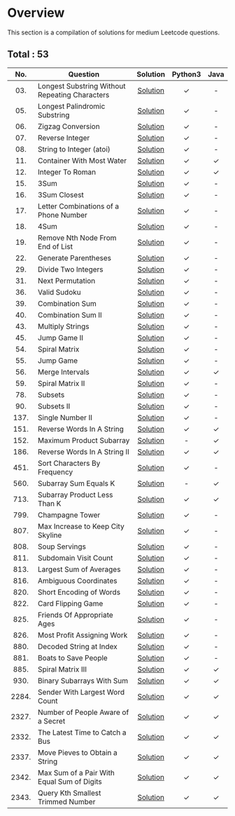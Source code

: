# Overview

This section is a compilation of solutions for medium Leetcode questions.


## Total : 53


| No. | Question | Solution | Python3 | Java |
|:---:|----------|:--------:|:-------:|:----:|
| 03. | Longest Substring Without Repeating Characters | [Solution](https://github.com/ezryn-zaharoff/leetcode-solutions/blob/master/medium/Q0003.md) | ✓ | - |
| 05. | Longest Palindromic Substring | [Solution](https://github.com/ezryn-zaharoff/leetcode-solutions/blob/master/medium/Q0005.md) | ✓ | - |
| 06. | Zigzag Conversion | [Solution](https://github.com/ezryn-zaharoff/leetcode-solutions/blob/master/medium/Q0006.md) | ✓ | - |
| 07. | Reverse Integer | [Solution](https://github.com/ezryn-zaharoff/leetcode-solutions/blob/master/medium/Q0007.md) | ✓ | - |
| 08. | String to Integer (atoi) | [Solution](https://github.com/ezryn-zaharoff/leetcode-solutions/blob/master/medium/Q0008.md) | ✓ | - |
| 11. | Container With Most Water | [Solution](https://github.com/ezryn-zaharoff/leetcode-solutions/blob/master/medium/Q0011.md) | ✓ | ✓ |
| 12. | Integer To Roman | [Solution](https://github.com/ezryn-zaharoff/leetcode-solutions/blob/master/medium/Q0012.md) | ✓ | ✓ |
| 15. | 3Sum | [Solution](https://github.com/ezryn-zaharoff/leetcode-solutions/blob/master/medium/Q0015.md) | ✓ | - |
| 16. | 3Sum Closest | [Solution](https://github.com/ezryn-zaharoff/leetcode-solutions/blob/master/medium/Q0016.md) | ✓ | - |
| 17. | Letter Combinations of a Phone Number | [Solution](https://github.com/ezryn-zaharoff/leetcode-solutions/blob/master/medium/Q0017.md) | ✓ | - |
| 18. | 4Sum | [Solution](https://github.com/ezryn-zaharoff/leetcode-solutions/blob/master/medium/Q0018.md) | ✓ | - |
| 19. | Remove Nth Node From End of List | [Solution](https://github.com/ezryn-zaharoff/leetcode-solutions/blob/master/medium/Q0019.md) | ✓ | - |
| 22. | Generate Parentheses | [Solution](https://github.com/ezryn-zaharoff/leetcode-solutions/blob/master/medium/Q0022.md) | ✓ | - |
| 29. | Divide Two Integers | [Solution](https://github.com/ezryn-zaharoff/leetcode-solutions/blob/master/medium/Q0029.md) | ✓ | - |
| 31. | Next Permutation | [Solution](https://github.com/ezryn-zaharoff/leetcode-solutions/blob/master/medium/Q0031.md) | ✓ | - |
| 36. | Valid Sudoku | [Solution](https://github.com/ezryn-zaharoff/leetcode-solutions/blob/master/medium/Q0036.md) | ✓ | - |
| 39. | Combination Sum | [Solution](https://github.com/ezryn-zaharoff/leetcode-solutions/blob/master/medium/Q0039.md) | ✓ | - |
| 40. | Combination Sum II | [Solution](https://github.com/ezryn-zaharoff/leetcode-solutions/blob/master/medium/Q0040.md) | ✓ | - |
| 43. | Multiply Strings | [Solution](https://github.com/ezryn-zaharoff/leetcode-solutions/blob/master/medium/Q0043.md) | ✓ | - |
| 45. | Jump Game II | [Solution](https://github.com/ezryn-zaharoff/leetcode-solutions/blob/master/medium/Q0045.md) | ✓ | - |
| 54. | Spiral Matrix | [Solution](https://github.com/ezryn-zaharoff/leetcode-solutions/blob/master/medium/Q0054.md) | ✓ | - |
| 55. | Jump Game | [Solution](https://github.com/ezryn-zaharoff/leetcode-solutions/blob/master/medium/Q0055.md) | ✓ | - |
| 56. | Merge Intervals | [Solution](https://github.com/ezryn-zaharoff/leetcode-solutions/blob/master/medium/Q0056.md) | ✓ | ✓ |
| 59. | Spiral Matrix II | [Solution](https://github.com/ezryn-zaharoff/leetcode-solutions/blob/master/medium/Q0059.md) | ✓ | - |
| 78. | Subsets | [Solution](https://github.com/ezryn-zaharoff/leetcode-solutions/blob/master/medium/Q0078.md) | ✓ | - |
| 90. | Subsets II | [Solution](https://github.com/ezryn-zaharoff/leetcode-solutions/blob/master/medium/Q0090.md) | ✓ | - |
| 137. | Single Number II | [Solution](https://github.com/ezryn-zaharoff/leetcode-solutions/blob/master/medium/Q0137.md) | ✓ | - |
| 151. | Reverse Words In A String | [Solution](https://github.com/ezryn-zaharoff/leetcode-solutions/blob/master/medium/Q0151.md) | ✓ | ✓ |
| 152. | Maximum Product Subarray | [Solution](https://github.com/ezryn-zaharoff/leetcode-solutions/blob/master/medium/Q0152.md) | - | ✓ |
| 186. | Reverse Words In A String II | [Solution](https://github.com/ezryn-zaharoff/leetcode-solutions/blob/master/medium/Q0186.md) | ✓ | ✓ |
| 451. | Sort Characters By Frequency | [Solution](https://github.com/ezryn-zaharoff/leetcode-solutions/blob/master/medium/Q0451.md) | ✓ | - |
| 560. | Subarray Sum Equals K | [Solution](https://github.com/ezryn-zaharoff/leetcode-solutions/blob/master/medium/Q0560.md) | - | ✓ |
| 713. | Subarray Product Less Than K | [Solution](https://github.com/ezryn-zaharoff/leetcode-solutions/blob/master/medium/Q0713.md) | ✓ | ✓ |
| 799. | Champagne Tower | [Solution](https://github.com/ezryn-zaharoff/leetcode-solutions/blob/master/medium/Q0799.md) | ✓ | - |
| 807. | Max Increase to Keep City Skyline | [Solution](https://github.com/ezryn-zaharoff/leetcode-solutions/blob/master/medium/Q0807.md) | ✓ | - |
| 808. | Soup Servings | [Solution](https://github.com/ezryn-zaharoff/leetcode-solutions/blob/master/medium/Q0808.md) | ✓ | - |
| 811. | Subdomain Visit Count | [Solution](https://github.com/ezryn-zaharoff/leetcode-solutions/blob/master/medium/Q0811.md) | ✓ | - |
| 813. | Largest Sum of Averages | [Solution](https://github.com/ezryn-zaharoff/leetcode-solutions/blob/master/medium/Q0813.md) | ✓ | - |
| 816. | Ambiguous Coordinates | [Solution](https://github.com/ezryn-zaharoff/leetcode-solutions/blob/master/medium/Q0816.md) | ✓ | - |
| 820. | Short Encoding of Words | [Solution](https://github.com/ezryn-zaharoff/leetcode-solutions/blob/master/medium/Q0820.md) | ✓ | - |
| 822. | Card Flipping Game | [Solution](https://github.com/ezryn-zaharoff/leetcode-solutions/blob/master/medium/Q0822.md) | ✓ | - |
| 825. | Friends Of Appropriate Ages | [Solution](https://github.com/ezryn-zaharoff/leetcode-solutions/blob/master/medium/Q0825.md) | ✓ | - |
| 826. | Most Profit Assigning Work | [Solution](https://github.com/ezryn-zaharoff/leetcode-solutions/blob/master/medium/Q0826.md) | ✓ | - |
| 880. | Decoded String at Index | [Solution](https://github.com/ezryn-zaharoff/leetcode-solutions/blob/master/medium/Q0880.md) | ✓ | - |
| 881. | Boats to Save People | [Solution](https://github.com/ezryn-zaharoff/leetcode-solutions/blob/master/medium/Q0881.md) | ✓ | - |
| 885. | Spiral Matrix III | [Solution](https://github.com/ezryn-zaharoff/leetcode-solutions/blob/master/medium/Q0885.md) | ✓ | ✓ |
| 930. | Binary Subarrays With Sum | [Solution](https://github.com/ezryn-zaharoff/leetcode-solutions/blob/master/medium/Q0930.md) | ✓ | ✓ |
| 2284. | Sender With Largest Word Count | [Solution](https://github.com/ezryn-zaharoff/leetcode-solutions/blob/master/medium/Q2284.md) | ✓ | ✓ |
| 2327. | Number of People Aware of a Secret | [Solution](https://github.com/ezryn-zaharoff/leetcode-solutions/blob/master/medium/Q2327.md) | ✓ | ✓ |
| 2332. | The Latest Time to Catch a Bus | [Solution](https://github.com/ezryn-zaharoff/leetcode-solutions/blob/master/medium/Q2332.md) | ✓ | ✓ |
| 2337. | Move Pieves to Obtain a String | [Solution](https://github.com/ezryn-zaharoff/leetcode-solutions/blob/master/medium/Q2337.md) | ✓ | ✓ |
| 2342. | Max Sum of a Pair With Equal Sum of Digits | [Solution](https://github.com/ezryn-zaharoff/leetcode-solutions/blob/master/medium/Q2342.md) | ✓ | ✓ |
| 2343. | Query Kth Smallest Trimmed Number | [Solution](https://github.com/ezryn-zaharoff/leetcode-solutions/blob/master/medium/Q2343.md) | ✓ | ✓ |
